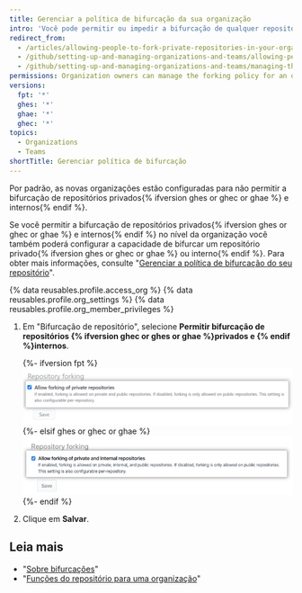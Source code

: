 ```yaml
---
title: Gerenciar a política de bifurcação da sua organização
intro: 'Você pode permitir ou impedir a bifurcação de qualquer repositório privado{% ifversion ghes or ghae or ghec %} e interno{% endif %} pertencente à sua organização.'
redirect_from:
  - /articles/allowing-people-to-fork-private-repositories-in-your-organization
  - /github/setting-up-and-managing-organizations-and-teams/allowing-people-to-fork-private-repositories-in-your-organization
  - /github/setting-up-and-managing-organizations-and-teams/managing-the-forking-policy-for-your-organization
permissions: Organization owners can manage the forking policy for an organization.
versions:
  fpt: '*'
  ghes: '*'
  ghae: '*'
  ghec: '*'
topics:
  - Organizations
  - Teams
shortTitle: Gerenciar política de bifurcação
---
```


Por padrão, as novas organizações estão configuradas para não permitir a bifurcação de repositórios privados{% ifversion ghes or ghec or ghae %} e internos{% endif %}.

Se você permitir a bifurcação de repositórios privados{% ifversion ghes or ghec or ghae %} e internos{% endif %} no nível da organização você também poderá configurar a capacidade de bifurcar um repositório privado{% ifversion ghes or ghec or ghae %} ou interno{% endif %}. Para obter mais informações, consulte "[Gerenciar a política de bifurcação do seu repositório](/github/administering-a-repository/managing-the-forking-policy-for-your-repository)".

{% data reusables.profile.access_org %}
{% data reusables.profile.org_settings %}
{% data reusables.profile.org_member_privileges %}
1. Em "Bifurcação de repositório", selecione **Permitir bifurcação de repositórios {% ifversion ghec or ghes or ghae %}privados e {% endif %}internos**.

   {%- ifversion fpt %}
   ![Caixa de seleção para permitir ou proibir a bifurcação na organização](/assets/images/help/repository/allow-disable-forking-fpt.png)
   {%- elsif ghes or ghec or ghae %}
   ![Caixa de seleção para permitir ou proibir a bifurcação na organização](/assets/images/help/repository/allow-disable-forking-organization.png)
   {%- endif %}
6. Clique em **Salvar**.

## Leia mais

- "[Sobre bifurcações](/pull-requests/collaborating-with-pull-requests/working-with-forks/about-forks)"
- "[Funções do repositório para uma organização](/organizations/managing-access-to-your-organizations-repositories/repository-roles-for-an-organization)"
